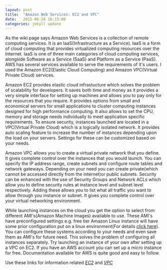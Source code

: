 ```yaml
---
layout: post
title:  "Amazon Web Services: EC2 and VPC"
date:   2015-06-28 16:15:00
categories: jekyll update
---
```


<html>
	<head>
		<title>Amazon Web Services: EC2 and VPC</title>
	</head>
<body>
<p>
As the wiki page says Amazon Web Services is a collection of remote computing services. It is an IaaS(Infrastructure as a Service). IaaS is a form of cloud computing that provides virtualized computing resources over the Internet. IaaS is one of three main categories of cloud computing services, alongside Software as a Service (SaaS) and Platform as a Service (PaaS). AWS has several services available to serve the requirements of it's users. I used the Amazon EC2(Elastic Cloud Computing) and Amazon VPC(Virtual Private Cloud) services.
</p>
<p>
Amazon EC2 provides elastic cloud infrastucture which solves the problem of scalability for developers. It saves both time and money as it provides a very simple interface for setting up machines and allows you to pay only for the resources that you require. It provides options from small and economical servers for small applications to cluster computing instances designed for high performance computing. It also allows to set the CPU, memory and storage needs individually to meet application specific requirements. To ensure security, instances launched are located in a VPC(Virtual Private Cloud) which is a logically isolated network. It provides auto scaling feature to increase the number of instances depending upon the load on your servers. Settings for these can be customized based on your needs.
</p>
<p>
Amazon VPC allows you to create a virtual private network that you define. It gives complete control over the instances that you would launch. You can specify the IP address range, create subnets and configure route tables and network gateways. Depending on your need you can create private(which cannot be accessed directly from the internet)or public subnets. Security can be enhanced with the use of Security Groups and Network ACLs which allow you to define security rules at instance level and subnet level respectively. Adding these allows you to list what all traffic you want to allow through you instance or subnet. It gives you complete control over your virtual networking environment.
</p>
<p>
While launching instances on the cloud you get the option to select from different AMI's(Amazon Machine Images) available to use. These AMI's have preconfigured settings e.g. free tier Amazon Linux instance will have some prior configuration put on a linux environment(For details <a href = "http://aws.amazon.com/amazon-linux-ami/">click here</a>). You can configure these systems according to your needs and even save them as AMI's for future need. This solves the problem of configuring all instances separately. Try launching an instance of your own after setting up a VPC on EC2. If you have an AWS account you can set up a micro instance for free. Documentation available for AWS is quite good and easy to follow. 
</p>

Use these links for information related <i><a href="http://aws.amazon.com/ec2/">EC2</a></i> and <i><a href="http://aws.amazon.com/vpc/">VPC</a></i>
</body>
</html>

